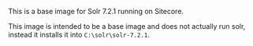 This is a base image for Solr 7.2.1 running on Sitecore.

This image is intended to be a base image and does not actually run solr, instead it installs it into `C:\solr\solr-7.2.1`.